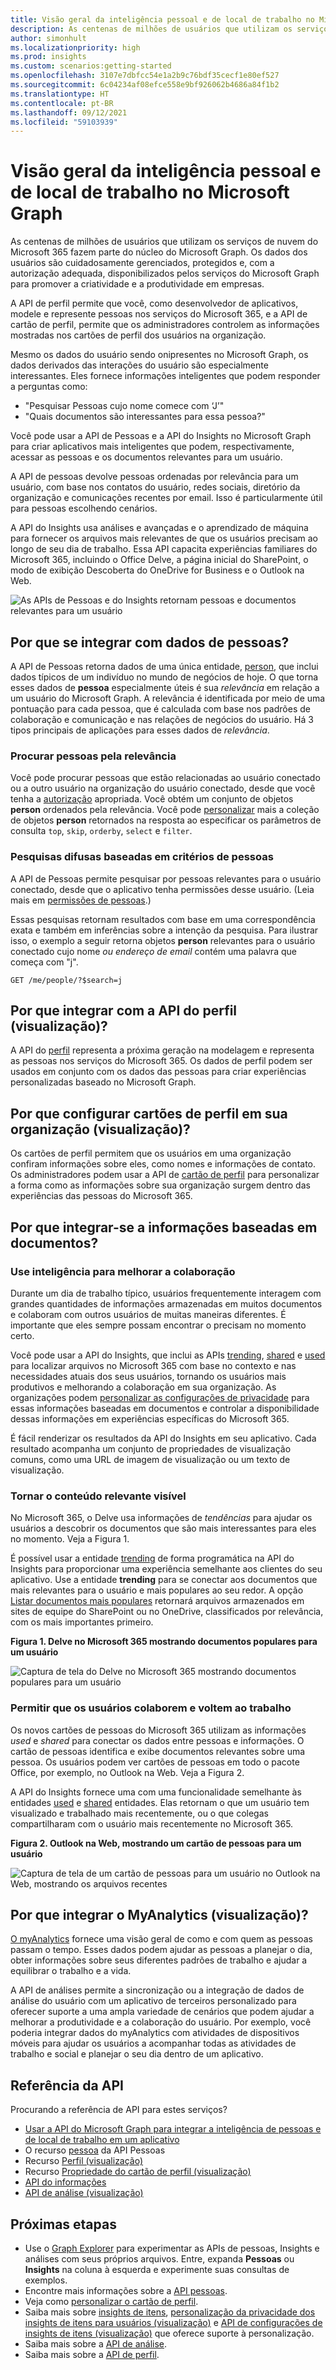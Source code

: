 ```yaml
---
title: Visão geral da inteligência pessoal e de local de trabalho no Microsoft Graph
description: As centenas de milhões de usuários que utilizam os serviços de nuvem do Microsoft 365 fazem parte do núcleo do Microsoft Graph. Os dados dos usuários são cuidadosamente gerenciados, protegidos e, com a autorização adequada, disponibilizados pelos serviços do Microsoft Graph para promover a criatividade e a produtividade em empresas. Mesmo os dados do usuário sendo onipresentes no Microsoft Graph, os dados derivados das interações do usuário são especialmente interessantes.
author: simonhult
ms.localizationpriority: high
ms.prod: insights
ms.custom: scenarios:getting-started
ms.openlocfilehash: 3107e7dbfcc54e1a2b9c76bdf35cecf1e80ef527
ms.sourcegitcommit: 6c04234af08efce558e9bf926062b4686a84f1b2
ms.translationtype: HT
ms.contentlocale: pt-BR
ms.lasthandoff: 09/12/2021
ms.locfileid: "59103939"
---
```

# <a name="overview-of-people-and-workplace-intelligence-in-microsoft-graph"></a>Visão geral da inteligência pessoal e de local de trabalho no Microsoft Graph

As centenas de milhões de usuários que utilizam os serviços de nuvem do Microsoft 365 fazem parte do núcleo do Microsoft Graph. Os dados dos usuários são cuidadosamente gerenciados, protegidos e, com a autorização adequada, disponibilizados pelos serviços do Microsoft Graph para promover a criatividade e a produtividade em empresas. 

A API de perfil permite que você, como desenvolvedor de aplicativos, modele e represente pessoas nos serviços do Microsoft 365, e a API de cartão de perfil, permite que os administradores controlem as informações mostradas nos cartões de perfil dos usuários na organização.

Mesmo os dados do usuário sendo onipresentes no Microsoft Graph, os dados derivados das interações do usuário são especialmente interessantes. Eles fornece informações inteligentes que podem responder a perguntas como:

- "Pesquisar Pessoas cujo nome comece com ‘J’"
- "Quais documentos são interessantes para essa pessoa?"

Você pode usar a API de Pessoas e a API do Insights no Microsoft Graph para criar aplicativos mais inteligentes que podem, respectivamente, acessar as pessoas e os documentos relevantes para um usuário.

A API de pessoas devolve pessoas ordenadas por relevância para um usuário, com base nos contatos do usuário, redes sociais, diretório da organização e comunicações recentes por email. Isso é particularmente útil para pessoas escolhendo cenários.

A API do Insights usa análises e avançadas e o aprendizado de máquina para fornecer os arquivos mais relevantes de que os usuários precisam ao longo de seu dia de trabalho. Essa API capacita experiências familiares do Microsoft 365, incluindo o Office Delve, a página inicial do SharePoint, o modo de exibição Descoberta do OneDrive for Business e o Outlook na Web.

![As APIs de Pessoas e do Insights retornam pessoas e documentos relevantes para um usuário](images/social-intel-concept-overview-data-update2020-1.png)

## <a name="why-integrate-with-people-data"></a>Por que se integrar com dados de pessoas?

A API de Pessoas retorna dados de uma única entidade, [person](/graph/api/resources/person), que inclui dados típicos de um indivíduo no mundo de negócios de hoje. O que torna esses dados de **pessoa** especialmente úteis é sua _relevância_ em relação a um usuário do Microsoft Graph. A relevância é identificada por meio de uma pontuação para cada pessoa, que é calculada com base nos padrões de colaboração e comunicação e nas relações de negócios do usuário. Há 3 tipos principais de aplicações para esses dados de _relevância_.

### <a name="browse-people-by-relevance"></a>Procurar pessoas pela relevância

Você pode procurar pessoas que estão relacionadas ao usuário conectado ou a outro usuário na organização do usuário conectado, desde que você tenha a [autorização](people-example.md#authorization) apropriada. Você obtém um conjunto de objetos **person** ordenados pela relevância. Você pode [personalizar](people-example.md#browse-people) mais a coleção de objetos **person** retornados na resposta ao especificar os parâmetros de consulta `top`, `skip`, `orderby`, `select` e `filter`.

### <a name="fuzzy-searches-based-on-people-criteria"></a>Pesquisas difusas baseadas em critérios de pessoas

A API de Pessoas permite pesquisar por pessoas relevantes para o usuário conectado, desde que o aplicativo tenha permissões desse usuário. (Leia mais em [permissões de pessoas](permissions-reference.md#people-permissions).)

Essas pesquisas retornam resultados com base em uma correspondência exata e também em inferências sobre a intenção da pesquisa. Para ilustrar isso, o exemplo a seguir retorna objetos **person** relevantes para o usuário conectado cujo nome _ou endereço de email_ contém uma palavra que começa com "j".

<!-- { "blockType": "ignored" } -->
```http
GET /me/people/?$search=j
```

## <a name="why-integrate-with-the-profile-api-preview"></a>Por que integrar com a API do perfil (visualização)?

A API do [perfil](/graph/api/resources/profile) representa a próxima geração na modelagem e representa as pessoas nos serviços do Microsoft 365. Os dados de perfil podem ser usados em conjunto com os dados das pessoas para criar experiências personalizadas baseado no Microsoft Graph.

## <a name="why-configure-profile-cards-in-your-organization-preview"></a>Por que configurar cartões de perfil em sua organização (visualização)?

Os cartões de perfil permitem que os usuários em uma organização confiram informações sobre eles, como nomes e informações de contato. Os administradores podem usar a API de [cartão de perfil](/graph/api/resources/profilecardproperty) para personalizar a forma como as informações sobre sua organização surgem dentro das experiências das pessoas do Microsoft 365. 

## <a name="why-integrate-with-document-based-insights"></a>Por que integrar-se a informações baseadas em documentos?

### <a name="use-intelligence-to-improve-collaboration"></a>Use inteligência para melhorar a colaboração

Durante um dia de trabalho típico, usuários frequentemente interagem com grandes quantidades de informações armazenadas em muitos documentos e colaboram com outros usuários de muitas maneiras diferentes. É importante que eles sempre possam encontrar o precisam no momento certo.

Você pode usar a API do Insights, que inclui as APIs [trending](/graph/api/resources/insights-trending), [shared](/graph/api/resources/insights-shared) e [used](/graph/api/resources/insights-used) para localizar arquivos no Microsoft 365 com base no contexto e nas necessidades atuais dos seus usuários, tornando os usuários mais produtivos e melhorando a colaboração em sua organização. As organizações podem [personalizar as configurações de privacidade](insights-customize-item-insights-privacy.md) para essas informações baseadas em documentos e controlar a disponibilidade dessas informações em experiências específicas do Microsoft 365.

É fácil renderizar os resultados da API do Insights em seu aplicativo. Cada resultado acompanha um conjunto de propriedades de visualização comuns, como uma URL de imagem de visualização ou um texto de visualização.

### <a name="make-relevant-content-visible"></a>Tornar o conteúdo relevante visível

No Microsoft 365, o Delve usa informações de _tendências_ para ajudar os usuários a descobrir os documentos que são mais interessantes para eles no momento. Veja a Figura 1.

É possível usar a entidade [trending](/graph/api/resources/insights-trending) de forma programática na API do Insights para proporcionar uma experiência semelhante aos clientes do seu aplicativo. Use a entidade **trending** para se conectar aos documentos que mais relevantes para o usuário e mais populares ao seu redor. A opção [Listar documentos mais populares](/graph/api/insights-list-trending) retornará arquivos armazenados em sites de equipe do SharePoint ou no OneDrive, classificados por relevância, com os mais importantes primeiro. 

**Figura 1. Delve no Microsoft 365 mostrando documentos populares para um usuário**

![Captura de tela do Delve no Microsoft 365 mostrando documentos populares para um usuário](images/delve-concept.png)

### <a name="allow-users-to-collaborate-and-get-back-to-work"></a>Permitir que os usuários colaborem e voltem ao trabalho

Os novos cartões de pessoas do Microsoft 365 utilizam as informações _used_ e _shared_ para conectar os dados entre pessoas e informações. O cartão de pessoas identifica e exibe documentos relevantes sobre uma pessoa. Os usuários podem ver cartões de pessoas em todo o pacote Office, por exemplo, no Outlook na Web. Veja a Figura 2.

A API do Insights fornece uma com uma funcionalidade semelhante às entidades [used](/graph/api/resources/insights-used) e [shared](/graph/api/resources/insights-shared) entidades. Elas retornam o que um usuário tem visualizado e trabalhado mais recentemente, ou o que colegas compartilharam com o usuário mais recentemente no Microsoft 365.

**Figura 2. Outlook na Web, mostrando um cartão de pessoas para um usuário**

![Captura de tela de um cartão de pessoas para um usuário no Outlook na Web, mostrando os arquivos recentes](images/peoplecard-concept.png)

## <a name="why-integrate-with-myanalytics-preview"></a>Por que integrar o MyAnalytics (visualização)?

[O myAnalytics](/workplace-analytics/myanalytics/index) fornece uma visão geral de como e com quem as pessoas passam o tempo. Esses dados podem ajudar as pessoas a planejar o dia, obter informações sobre seus diferentes padrões de trabalho e ajudar a equilibrar o trabalho e a vida.

A API de análises permite a sincronização ou a integração de dados de análise do usuário com um aplicativo de terceiros personalizado para oferecer suporte a uma ampla variedade de cenários que podem ajudar a melhorar a produtividade e a colaboração do usuário. Por exemplo, você poderia integrar dados do myAnalytics com atividades de dispositivos móveis para ajudar os usuários a acompanhar todas as atividades de trabalho e social e planejar o seu dia dentro de um aplicativo.
 
## <a name="api-reference"></a>Referência da API

Procurando a referência de API para estes serviços?

- [Usar a API do Microsoft Graph para integrar a inteligência de pessoas e de local de trabalho em um aplicativo](/graph/api/resources/social-overview)
- O recurso [pessoa](/graph/api/resources/person) da API Pessoas
- Recurso [Perfil (visualização)](/graph/api/resources/profile)
- Recurso [Propriedade do cartão de perfil (visualização)](/graph/api/resources/profilecardproperty) 
- [API do informações](/graph/api/resources/officegraphinsights)
- [API de análise (visualização)](/graph/api/resources/useranalytics)

## <a name="next-steps"></a>Próximas etapas

* Use o [Graph Explorer](https://developer.microsoft.com/graph/graph-explorer) para experimentar as APIs de pessoas, Insights e análises com seus próprios arquivos. Entre, expanda **Pessoas** ou **Insights** na coluna à esquerda e experimente suas consultas de exemplos.
* Encontre mais informações sobre a [API pessoas](people-example.md).
* Veja como [personalizar o cartão de perfil](add-properties-profilecard.md).
* Saiba mais sobre [insights de itens](item-insights-overview.md), [personalização da privacidade dos insights de itens para usuários (visualização)](insights-customize-item-insights-privacy.md) e [API de configurações de insights de itens (visualização)](/graph/api/resources/iteminsightssettings?view=graph-rest-beta&preserve-view=true) que oferece suporte à personalização.
* Saiba mais sobre a [API de análise](/graph/api/resources/social-overview?view=graph-rest-beta&preserve-view=true#help-users-balance-work-and-life).
* Saiba mais sobre a [API de perfil](/graph/api/resources/profile?view=graph-rest-beta&preserve-view=true).
